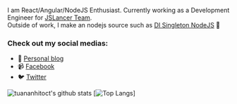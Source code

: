 I am React/Angular/NodeJS Enthusiast. Currently working as a Development Engineer for [JSLancer Team](https://jslancer.com).  
Outside of work, I make an nodejs source such as [DI Singleton NodeJS](https://github.com/tuananhitoct/singleton-di-nodejs) 👋

### Check out my social medias:

- 💬 [Personal blog](https://tuananh.asia)
- 📹 [Facebook](https://www.facebook.com/clement.le24)
- 🐦 [Twitter](https://twitter.com/clementle24)

![tuananhitoct's github stats](https://github-readme-stats.vercel.app/api?username=tuananhitoct&show_icons=true)
[![Top Langs](https://github-readme-stats.vercel.app/api/top-langs/?username=tuananhitoct&theme=nightowl)]
